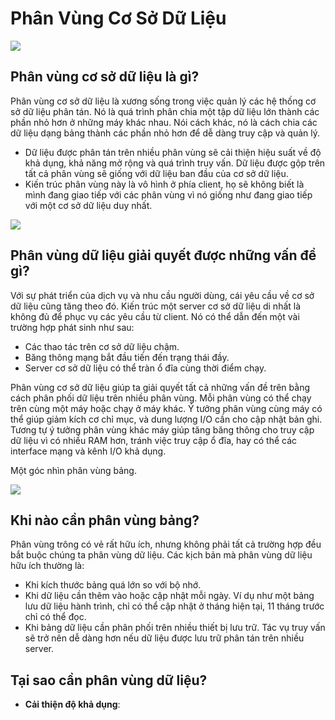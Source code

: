 # Phân Vùng Cơ Sở Dữ Liệu

![](./assets/data-partitioning-system-design-concept-cover.jpeg)

## Phân vùng cơ sở dữ liệu là gì?

Phân vùng cơ sở dữ liệu là xương sống trong việc quản lý các hệ thống cơ sở dữ liệu phân tán. Nó là quá trình phân chia một tập dữ liệu lớn thành các phần nhỏ hơn ở những máy khác nhau. Nói cách khác, nó là cách chia các dữ liệu dạng bảng thành các phần nhỏ hơn để dễ dàng truy cập và quản lý.

- Dữ liệu được phân tán trên nhiều phân vùng sẽ cải thiện hiệu suất về độ khả dụng, khả năng mở rộng và quá trình truy vấn. Dữ liệu được gộp trên tất cả phân vùng sẽ giống với dữ liệu ban đầu của cơ sở dữ liệu.
- Kiến trúc phân vùng này là vô hình ở phía client, họ sẽ không biết là mình đang giao tiếp với các phân vùng vì nó giống như đang giao tiếp với một cơ sở dữ liệu duy nhất.

![](./assets/what-is-data-partition.png)

## Phân vùng dữ liệu giải quyết được những vấn đề gì?

Với sự phát triển của dịch vụ và nhu cầu người dùng, cái yêu cầu về cơ sở dữ liệu cũng tăng theo đó. Kiến trúc một server cơ sở dữ liệu di nhất là không đủ để phục vụ các yêu cầu từ client. Nó có thể dẫn đến một vài trường hợp phát sinh như sau:
- Các thao tác trên cơ sở dữ liệu chậm.
- Băng thông mạng bắt đầu tiến đến trạng thái đầy.
- Server cơ sở dữ liệu có thể tràn ổ đĩa cùng thời điểm chạy.

Phân vùng cơ sở dữ liệu giúp ta giải quyết tất cả những vấn đề trên bằng cách phân phối dữ liệu trên nhiều phân vùng. Mỗi phân vùng có thể chạy trên cùng một máy hoặc chạy ở máy khác. Ý tưởng phân vùng cùng máy có thể giúp giảm kích cơ chỉ mục, và dung lượng I/O cần cho cập nhật bản ghi. Tương tự ý tưởng phân vùng khác máy giúp tăng băng thông cho truy cập dữ liệu vì có nhiều RAM hơn, tránh việc truy cập ổ đĩa, hay có thể các interface mạng và kênh I/O khả dụng.

Một góc nhìn phân vùng bảng.

![](./assets/view-of-partitioned-table.gif)

## Khi nào cần phân vùng bảng?

Phân vùng trông có vẻ rất hữu ích, nhưng không phải tất cả trường hợp đều bắt buộc chúng ta phân vùng dữ liệu. Các kịch bản mà phân vùng dữ liệu hữu ích thường là: 
- Khi kích thước bảng quá lớn so với bộ nhớ.
- Khi dữ liệu cần thêm vào hoặc cập nhật mỗi ngày. Ví dụ như một bảng lưu dữ liệu hành trình, chỉ có thể cập nhật ở tháng hiện tại, 11 tháng trước chỉ có thể đọc.
- Khi bảng dữ liệu cần phân phối trên nhiều thiết bị lưu trữ. Tác vụ truy vấn sẽ trở nên dễ dàng hơn nếu dữ liệu được lưu trữ phân tán trên nhiều server.

## Tại sao cần phân vùng dữ liệu?

- **Cải thiện độ khả dụng**: 